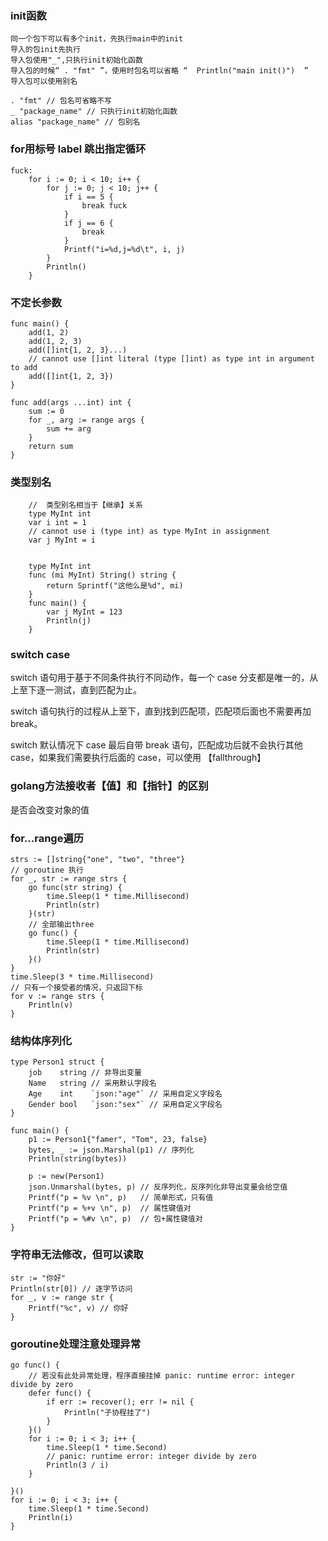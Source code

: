 ### init函数

    同一个包下可以有多个init，先执行main中的init
    导入的包init先执行
    导入包使用"_",只执行init初始化函数
    导入包的时候“ . "fmt" ”，使用时包名可以省略 “  Println("main init()")  ”
    导入包可以使用别名

```golang
. "fmt" // 包名可省略不写
_ "package_name" // 只执行init初始化函数
alias "package_name" // 包别名
```

### for用标号 label 跳出指定循环

```golang
fuck:
	for i := 0; i < 10; i++ {
		for j := 0; j < 10; j++ {
			if i == 5 {
				break fuck
			}
			if j == 6 {
				break
			}
			Printf("i=%d,j=%d\t", i, j)
		}
		Println()
    }
```

### 不定长参数

```golang
func main() {
	add(1, 2)
	add(1, 2, 3)
	add([]int{1, 2, 3}...)
	// cannot use []int literal (type []int) as type int in argument to add
	add([]int{1, 2, 3})
}

func add(args ...int) int {
	sum := 0
	for _, arg := range args {
		sum += arg
	}
	return sum
}
```

### 类型别名

```golang
    //  类型别名相当于【继承】关系
    type MyInt int
	var i int = 1
	// cannot use i (type int) as type MyInt in assignment
    var j MyInt = i
    

    type MyInt int
    func (mi MyInt) String() string {
        return Sprintf("这他么是%d", mi)
    }
    func main() {
        var j MyInt = 123
        Println(j)
    }
```

### switch case

switch 语句用于基于不同条件执行不同动作，每一个 case 分支都是唯一的，从上至下逐一测试，直到匹配为止。

switch 语句执行的过程从上至下，直到找到匹配项，匹配项后面也不需要再加 break。

switch 默认情况下 case 最后自带 break 语句，匹配成功后就不会执行其他 case，如果我们需要执行后面的 case，可以使用 【fallthrough】

### golang方法接收者【值】和【指针】的区别

是否会改变对象的值

### for...range遍历

```golang
strs := []string{"one", "two", "three"}
// goroutine 执行
for _, str := range strs {
    go func(str string) {
        time.Sleep(1 * time.Millisecond)
        Println(str)
    }(str)
    // 全部输出three
    go func() {
        time.Sleep(1 * time.Millisecond)
        Println(str)
    }()
}
time.Sleep(3 * time.Millisecond)
// 只有一个接受者的情况，只返回下标
for v := range strs {
    Println(v)
}
```


### 结构体序列化

```golang
type Person1 struct {
	job    string // 非导出变量
	Name   string // 采用默认字段名
	Age    int    `json:"age"` // 采用自定义字段名
	Gender bool   `json:"sex"` // 采用自定义字段名
}

func main() {
	p1 := Person1{"famer", "Tom", 23, false}
	bytes, _ := json.Marshal(p1) // 序列化
	Println(string(bytes))

	p := new(Person1)
	json.Unmarshal(bytes, p) // 反序列化，反序列化非导出变量会给空值
	Printf("p = %v \n", p)   // 简单形式，只有值
	Printf("p = %+v \n", p)  // 属性键值对
	Printf("p = %#v \n", p)  // 包+属性键值对
}
```

### 字符串无法修改，但可以读取

```golang
str := "你好"
Println(str[0]) // 逐字节访问
for _, v := range str {
    Printf("%c", v) // 你好
}
```

### goroutine处理注意处理异常

```golang
go func() {
    // 若没有此处异常处理，程序直接挂掉 panic: runtime error: integer divide by zero
    defer func() {
        if err := recover(); err != nil {
            Println("子协程挂了")
        }
    }()
    for i := 0; i < 3; i++ {
        time.Sleep(1 * time.Second)
        // panic: runtime error: integer divide by zero
        Println(3 / i)
    }

}()
for i := 0; i < 3; i++ {
    time.Sleep(1 * time.Second)
    Println(i)
}
```

